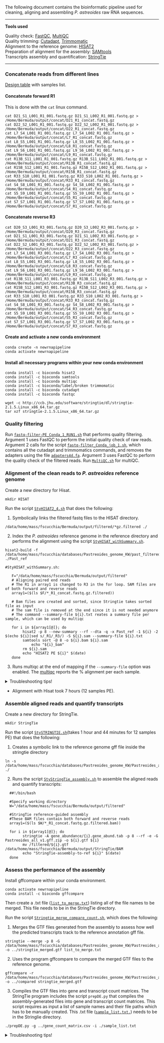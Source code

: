 
The following document contains the bioinformatic pipeline used for cleaning, aligning and assembling _P. astreoides_ raw RNA sequences.

---

**Tools used**  

Quality check: [FastQC](https://www.bioinformatics.babraham.ac.uk/projects/fastqc/), [MultiQC](https://multiqc.info/)  
Quality trimming: [Cutadapt](https://cutadapt.readthedocs.io/en/stable/), [Trimmomatic](http://www.usadellab.org/cms/?page=trimmomatic)  
Alignment to the reference genome: [HISAT2](https://ccb.jhu.edu/software/hisat2/index.shtml)  
Preparation of alignment for the assembly: [SAMtools](http://www.htslib.org/doc/samtools.html)  
Transcripts assembly and quantification: [StringTie](https://ccb.jhu.edu/software/stringtie/) 

---

### Concatenate reads from different lines 

[Design table](https://github.com/fscucchia/Pastreoides_development_depth/blob/main/Metadata/design_PE.csv) with samples list.

#### Concatenate forward R1

This is done with the ```cat``` linux command.

```
cat D21_S1_L001_R1_001.fastq.gz D21_S1_L002_R1_001.fastq.gz > /Home/Bermuda/output/concat/D21_R1_concat.fastq.gz
cat D22_S2_L001_R1_001.fastq.gz D22_S2_L002_R1_001.fastq.gz > /Home/Bermuda/output/concat/D22_R1_concat.fastq.gz
cat L7_S4_L001_R1_001.fastq.gz L7_S4_L002_R1_001.fastq.gz > /Home/Bermuda/output/concat/L7_R1_concat.fastq.gz
cat L8_S5_L001_R1_001.fastq.gz L8_S5_L002_R1_001.fastq.gz > /Home/Bermuda/output/concat/L8_R1_concat.fastq.gz
cat L9_S6_L001_R1_001.fastq.gz L9_S6_L002_R1_001.fastq.gz > /Home/Bermuda/output/concat/L9_R1_concat.fastq.gz
cat R13B_S11_L001_R1_001.fastq.gz R13B_S11_L002_R1_001.fastq.gz > /Home/Bermuda/output/concat/R13B_R1_concat.fastq.gz
cat R15B_S12_L001_R1_001.fastq.gz R15B_S12_L002_R1_001.fastq.gz > /Home/Bermuda/output/concat/R15B_R1_concat.fastq.gz
cat R33_S10_L001_R1_001.fastq.gz R33_S10_L002_R1_001.fastq.gz > /Home/Bermuda/output/concat/R33_R1_concat.fastq.gz
cat S4_S8_L001_R1_001.fastq.gz S4_S8_L002_R1_001.fastq.gz > /Home/Bermuda/output/concat/S4_R1_concat.fastq.gz
cat S5_S9_L001_R1_001.fastq.gz S5_S9_L002_R1_001.fastq.gz > /Home/Bermuda/output/concat/S5_R1_concat.fastq.gz
cat S7_S7_L001_R1_001.fastq.gz S7_S7_L002_R1_001.fastq.gz > /Home/Bermuda/output/concat/S7_R1_concat.fastq.gz
```

#### Concatenate reverse R3

```
cat D20_S3_L001_R3_001.fastq.gz D20_S3_L002_R3_001.fastq.gz > /Home/Bermuda/output/concat/D20_R3_concat.fastq.gz
cat D21_S1_L001_R3_001.fastq.gz D21_S1_L002_R3_001.fastq.gz > /Home/Bermuda/output/concat/D21_R3_concat.fastq.gz
cat D22_S2_L001_R3_001.fastq.gz D22_S2_L002_R3_001.fastq.gz > /Home/Bermuda/output/concat/D22_R3_concat.fastq.gz
cat L7_S4_L001_R3_001.fastq.gz L7_S4_L002_R3_001.fastq.gz > /Home/Bermuda/output/concat/L7_R3_concat.fastq.gz
cat L8_S5_L001_R3_001.fastq.gz L8_S5_L002_R3_001.fastq.gz > /Home/Bermuda/output/concat/L8_R3_concat.fastq.gz
cat L9_S6_L001_R3_001.fastq.gz L9_S6_L002_R3_001.fastq.gz > /Home/Bermuda/output/concat/L9_R3_concat.fastq.gz
cat R13B_S11_L001_R3_001.fastq.gz R13B_S11_L002_R3_001.fastq.gz > /Home/Bermuda/output/concat/R13B_R3_concat.fastq.gz
cat R15B_S12_L001_R3_001.fastq.gz R15B_S12_L002_R3_001.fastq.gz > /Home/Bermuda/output/concat/R15B_R3_concat.fastq.gz
cat R33_S10_L001_R3_001.fastq.gz R33_S10_L002_R3_001.fastq.gz > /Home/Bermuda/output/concat/R33_R3_concat.fastq.gz
cat S4_S8_L001_R3_001.fastq.gz S4_S8_L002_R3_001.fastq.gz > /Home/Bermuda/output/concat/S4_R3_concat.fastq.gz
cat S5_S9_L001_R3_001.fastq.gz S5_S9_L002_R3_001.fastq.gz > /Home/Bermuda/output/concat/S5_R3_concat.fastq.gz
cat S7_S7_L001_R3_001.fastq.gz S7_S7_L002_R3_001.fastq.gz > /Home/Bermuda/output/concat/S7_R3_concat.fastq.gz
```

#### Create and activate a new conda environment

```
conda create -n newrnapipeline
conda activate newrnapipeline
```

#### Install all necessary programs within your new conda environment

```
conda install -c bioconda hisat2
conda install -c bioconda samtools
conda install -c bioconda multiqc  
conda install -c bioconda/label/broken trimmomatic
conda install -c bioconda cutadapt
conda install -c bioconda fastqc 

wget -c http://ccb.jhu.edu/software/stringtie/dl/stringtie-2.1.5.Linux_x86_64.tar.gz
tar xzf stringtie-2.1.5.Linux_x86_64.tar.gz
```

### Quality filtering 

Run [`fastq-filter-PE_Conda_1_RUN1.sh`](https://github.com/fscucchia/Pastreoides_development_depth/blob/main/Filtering_and_Mapping/fastq-filter-PE_Conda_1_RUN1.sh) that performs quality filtering. Argument 1 uses FastQC to perform the initial quality check of raw reads. Argument 2 calls for the script [`fastq-filter_Conda_job_1.sh`](https://github.com/fscucchia/Pastreoides_development_depth/blob/main/Filtering_and_Mapping/fastq-filter_Conda_job_1.sh), which contains all the cutadapt and trimmomatics commands, and removes the adapters using the file [`adapters4d.fa`](https://github.com/fscucchia/Pastreoides_development_depth/blob/main/Filtering_and_Mapping/adapters4d.fa). Argument 3 uses FastQC to perform the quality check of the filtered reads.
Run [`MultiQC.sh`](https://github.com/fscucchia/Pastreoides_development_depth/blob/main/Filtering_and_Mapping/MultiQC.sh) for multiQC.

### Alignment of the clean reads to _P. astreoides_ reference genome 

Create a new directory for Hisat.
```
mkdir HISAT
```
Run the script [`StyHISAT2_4.sh`](https://github.com/fscucchia/Pastreoides_development_depth/blob/main/Filtering_and_Mapping/StyHISAT2_4.sh) that does the following:
1) Symbolically links the filtered fastq files to the HISAT directory.
```
/data/home/mass/fscucchia/Bermuda/output/filtered/*gz.filtered ./
```
2) Index the _P. astreoides_ reference genome in the reference directory and performs the alignment using the script [`StyHISAT_withSummary.sh`](https://github.com/fscucchia/Pastreoides_development_depth/blob/main/Filtering_and_Mapping/StyHISAT_withSummary.sh). 
```
hisat2-build -f /data/home/mass/fscucchia/databases/Pastreoides_genome_KW/past_filtered_assembly.fasta ./Past_ref
```
```
#StyHISAT_withSummary.sh:

   F="/data/home/mass/fscucchia/Bermuda/output/filtered"
   # Aligning paired end reads
   # The R1 in array1 is changed to R3 in the for loop. SAM files are of both forward and reverse reads
   array1=($(ls $F/*_R1_concat.fastq.gz.filtered))

   # Bam files are created and sorted, since Stringtie takes sorted file as input
   # The sam file is removed at the end since it is not needed anymore
   # The command --summary-file ${i}.txt reates a summary file per sample, which can be used by multiqc

   for i in ${array1[@]}; do
        hisat2 -p 8 --new-summary --rf --dta -q -x Past_ref -1 ${i} -2 $(echo ${i}|sed s/_R1/_R3/) -S ${i}.sam --summary-file ${i}.txt 
        samtools sort -@ 8 -o ${i}.bam ${i}.sam
    		echo "${i}_bam"
        rm ${i}.sam
        echo "HISAT2 PE ${i}" $(date)
   done
```
3) Runs multiqc at the end of mapping if the `--summary-file` option was enabled. The [multiqc](https://github.com/fscucchia/Pastreoides_development_depth/blob/main/Filtering_and_Mapping/output/multiqc_report.html) reports the % alignment per each sample.

<details>
<summary>Troubleshooting tips!</summary>
<br>
After the alignment of the first sample, I got this message "samtools: error while loading shared libraries: libcrypto.so.1.0.0: cannot open shared object file: No such file or directory"
So I ran these 3 commands: $ conda config --add channels bioconda
                           $ conda config --add channels conda-forge
                           $ conda install samtools==1.11
</details>

- Alignment with Hisat took 7 hours (12 samples PE).

### Assemble aligned reads and quantify transcripts 

Create a new directory for StringTie. 
```
mkdir StringTie
```
Run the script [`StySTRINGTIE.sh`](https://github.com/fscucchia/Pastreoides_development_depth/blob/main/Filtering_and_Mapping/StySTRINGTIE.sh)(takes 1 hour and 44 minutes for 12 samples PE) that does the following:
1) Creates a symbolic link to the reference genome gff file inside the stringtie directory
```
ln -s /data/home/mass/fscucchia/databases/Pastreoides_genome_KW/Pastreoides_all_v1.gff.zip ./
```
2) Runs the script [`StyStringTie_assembly.sh`](https://github.com/fscucchia/Pastreoides_development_depth/blob/main/Filtering_and_Mapping/StyStringTie_assembly.sh) to assemble the aligned reads and quantify transcripts:
```
  ##!/bin/bash

  #Specify working directory
  W="/data/home/mass/fscucchia/Bermuda/output/filtered"

  #StringTie reference-guided assembly
  #These BAM files contain both forward and reverse reads
  array1=($(ls $W/*_R1_concat.fastq.gz.filtered.bam))

  for i in ${array1[@]}; do
        stringtie -A gene_abundance/{i}.gene_abund.tab -p 8 --rf -e -G Pastreoides_all_v1.gff.zip -o ${i}.gtf ${i}
        mv /filtered/${i}.gtf /data/home/mass/fscucchia/Bermuda/output/StringTie/BAM
        echo "StringTie-assembly-to-ref ${i}" $(date)
  done
```

### Assess the performance of the assembly 

Install gffcompare within your conda environment.
```
conda activate newrnapipeline
conda install -c bioconda gffcompare
```
Then create a .txt file ([`list_to_merge.txt`](https://github.com/fscucchia/Pastreoides_development_depth/blob/main/Filtering_and_Mapping/list_to_merge.txt)) listing all of the file names to be merged. This file needs to be in the StringTie directory.

Run the script [`Stringtie_merge_compare_count.sh`](https://github.com/fscucchia/Pastreoides_development_depth/blob/main/Filtering_and_Mapping/Stringtie_merge_compare_count.sh), which does the following:
1) Merges the GTF files generated from the assembly to assess how well the predicted transcripts track to the reference annotation gff file.
```
stringtie --merge -p 8 -G /data/home/mass/fscucchia/databases/Pastreoides_genome_KW/Pastreoides_all_v1.gff -o ../stringtie_merged.gtf list_to_merge.txt
```
2) Uses the program gffcompare to compare the merged GTF files to the reference genome.
```
gffcompare -r /data/home/mass/fscucchia/databases/Pastreoides_genome_KW/Pastreoides_all_v1.gff -o ../compared stringtie_merged.gtf
```
3) Compiles the GTF files into gene and transcript count matrices. The StringTie program includes the script `prepDE.py` that compiles the assembly-generated files into gene and transcript count matrices. This script requires as input a list of sample names and their file paths which has to be manually created. This .txt file ([`sample_list.txt.`](https://github.com/fscucchia/Pastreoides_development_depth/blob/main/Filtering_and_Mapping/sample_list.txt)) needs to be in the StringIie directory.
```
./prepDE.py -g ../gene_count_matrix.csv -i ./sample_list.txt
```
<details>
<summary>Troubleshooting tips!</summary>
<br>
I got syntax related-errors when running the ./prepDE.py with python3. So I used '$ module load python/2.7' to run the script.                     
</details>
